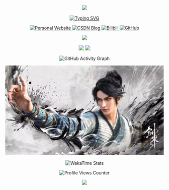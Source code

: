 <p align="center">
<img src="https://capsule-render.vercel.app/api?type=soft&color=auto&height=200&section=header&text=Hail,%20Sage%20of%20the%20Wandering%20Realms!&fontSize=45&fontAlign=50&fontAlignY=35&desc=May%20your%20pull%20requests%20echo%20through%20eternity!&descAlign=50&descSize=25&descAlignY=65&animation=fadeIn" />
</p>

<p align="center">
<a href="https://git.io/typing-svg"><img src="https://readme-typing-svg.demolab.com?font=Fira+Code&pause=1000&width=435&lines=Welcome+to+Zijian+Xu's+GitHub+realm%EF%BC%81" alt="Typing SVG" /></a>
</p>

<p align="center">
  <a href="https://ziajiantianjiang.top/">
    <img src="https://img.shields.io/badge/🌐_个人主页-紫颜天将-4285F4?style=for-the-badge" alt="Personal Website"/>
  </a>
  <a href="https://blog.csdn.net/XXXXLxu">
    <img src="https://img.shields.io/badge/CSDN-技术博客-FC5531?style=for-the-badge&logo=c&logoColor=white" alt="CSDN Blog"/>
  </a>
  <a href="https://space.bilibili.com/2140922955">
    <img src="https://img.shields.io/badge/Bilibili-哔哩哔哩-00A1D6?style=for-the-badge&logo=bilibili&logoColor=white" alt="Bilibili"/>
  </a>
  <a href="https://github.com/xuzijan">
    <img src="https://img.shields.io/badge/GitHub-我的仓库-181717?style=for-the-badge&logo=github&logoColor=white" alt="GitHub"/>
  </a>
</p>

<p align="center">
  <a href="https://skillicons.dev">
    <img src="https://skillicons.dev/icons?i=py,cpp,c,js,html,css,php,latex,md,matlab,powershell,nodejs,nextjs,htmx,threejs,qt,anaconda,pytorch,tensorflow,opencv,mysql,docker,git,github,gitlab,githubactions,gcp,cloudflare,raspberrypi,vscode,pycharm,idea,ai,notion,obsidian,blender,ps,godot,unity,discord,linux,ubuntu&perline=14" />
  </a>
</p>

<p align="center">
  <img height="180em" src="https://github-readme-stats.vercel.app/api?username=xuzijan&show_icons=true&theme=radical"/>
  <img height="180em" src="https://github-readme-stats.vercel.app/api/top-langs/?username=xuzijan&layout=compact&theme=radical&langs_count=8"/>
</p>

<p align="center">
  <img src="https://github-readme-activity-graph.vercel.app/graph?username=xuzijan&theme=dracula&area=true&hide_border=true" alt="GitHub Activity Graph"/>
</p>

<p align="center">
  <img src="https://raw.githubusercontent.com/xuzijan/xuzijan/main/assets/6.jpg" alt="Gallery" width="1000"/>
</p>

<p align="center">
  <img src="https://github-readme-stats.vercel.app/api/wakatime?username=facd2b2d-8b57-47b5-acd4-f70b484c58f7&theme=radical&hide_border=true&layout=compact&langs_count=22" alt="WakaTime Stats"/>
</p>

<p align="center">
  <img src="https://komarev.com/ghpvc/?username=xuzijan&color=blueviolet&style=flat-square&label=Profile+Views" alt="Profile Views Counter"/>
</p>

<p align="center">
  <img src="https://capsule-render.vercel.app/api?type=soft&color=auto&height=200&section=header&text=宁姑娘，你一定想不到吧，我当初答应你练拳一百万遍，现在只差两万拳了。&fontSize=23&fontAlign=50&fontAlignY=35&desc=我宁姚喜欢的男人，一定要是全天下最厉害的剑仙，全天下！最厉害！大剑仙！&descAlign=50&descSize=23&descAlignY=65&animation=fadeIn" />
</p>
